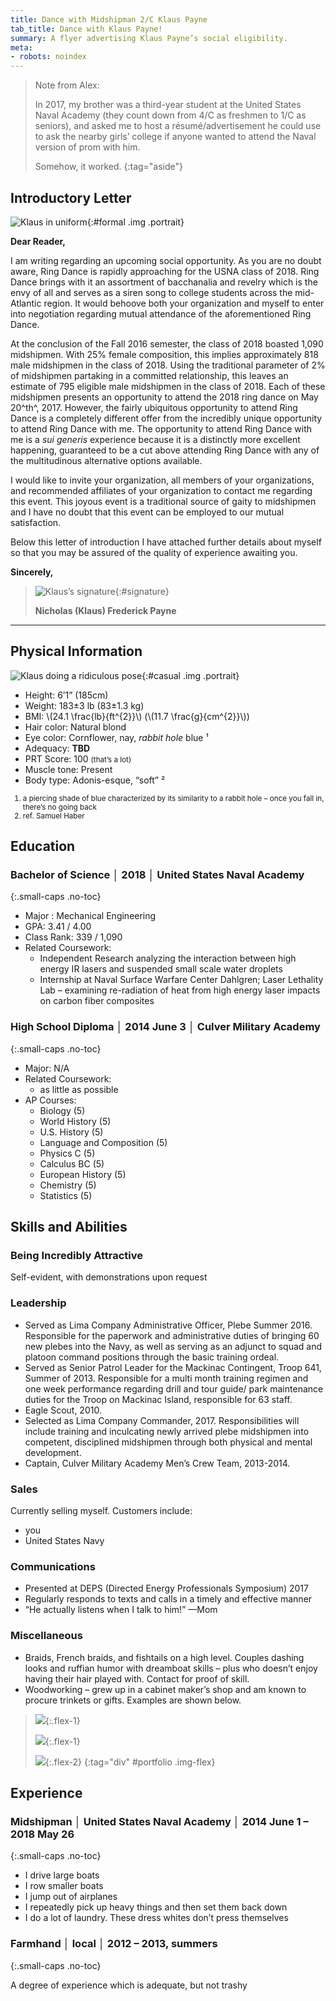 ```yaml
---
title: Dance with Midshipman 2/C Klaus Payne
tab_title: Dance with Klaus Payne!
summary: A flyer advertising Klaus Payne’s social eligibility.
meta:
- robots: noindex
---
```


> Note from Alex:
>
> In 2017, my brother was a third-year student at the United States Naval
> Academy (they count down from 4/C as freshmen to 1/C as seniors), and asked me
> to host a résumé/advertisement he could use to ask the nearby girls’ college
> if anyone wanted to attend the Naval version of prom with him.
>
> Somehow, it worked.
{:tag="aside"}

## Introductory Letter

![Klaus in uniform][formal]{:#formal .img .portrait}

<p id="date"></p>

**Dear Reader,**

I am writing regarding an upcoming social opportunity. As you are no doubt
aware, Ring Dance is rapidly approaching for the USNA class of 2018. Ring Dance
brings with it an assortment of bacchanalia and revelry which is the envy of all
and serves as a siren song to college students across the mid-Atlantic region.
It would behoove both your organization and myself to enter into negotiation
regarding mutual attendance of the aforementioned Ring Dance.

At the conclusion of the Fall 2016 semester, the class of 2018 boasted 1,090
midshipmen. With 25% female composition, this implies approximately 818 male
midshipmen in the class of 2018. Using the traditional parameter of 2% of
midshipmen partaking in a committed relationship, this leaves an estimate of 795
eligible male midshipmen in the class of 2018. Each of these midshipmen presents
an opportunity to attend the 2018 ring dance on May 20^th^, 2017. However, the
fairly ubiquitous opportunity to attend Ring Dance is a completely different
offer from the incredibly unique opportunity to attend Ring Dance with me. The
opportunity to attend Ring Dance with me is a *sui generis* experience because
it is a distinctly more excellent happening, guaranteed to be a cut above
attending Ring Dance with any of the multitudinous alternative options
available.

I would like to invite your organization, all members of your organizations, and
recommended affiliates of your organization to contact me regarding this event.
This joyous event is a traditional source of gaity to midshipmen and I have no
doubt that this event can be employed to our mutual satisfaction.

Below this letter of introduction I have attached further details about myself
so that you may be assured of the quality of experience awaiting you.

**Sincerely,**

> ![Klaus’s signature][sig]{:#signature}
>
> **Nicholas (Klaus) Frederick Payne**

----

## Physical Information

![Klaus doing a ridiculous pose][casual]{:#casual .img .portrait}

<ul>
<li>Height: 6’1” (185cm)</li>
<li>Weight: 183±3 lb (83±1.3 kg)</li>
<li>BMI: \(24.1 \frac{lb}{ft^{2}}\) (\(11.7 \frac{g}{cm^{2}}\))</li>
<li>Hair color: Natural blond</li>
<li>Eye color: Cornflower, nay, <em>rabbit hole</em> blue ¹</li>
<li>Adequacy: <strong>TBD</strong></li>
<li>PRT Score: 100 <small>(that’s a lot)</small></li>
<li>Muscle tone: Present</li>
<li>Body type: Adonis-esque, “soft” ²</li>
</ul>

<small>
<ol>

<li>
a piercing shade of blue characterized by its similarity to a rabbit hole – once
you fall in, there’s no going back
</li>

<li>
ref. Samuel Haber
</li>

</ol>
</small>

## Education

### Bachelor of Science │ 2018 │ United States Naval Academy

{:.small-caps .no-toc}

- Major : Mechanical Engineering
- GPA: 3.41 / 4.00
- Class Rank: 339 / 1,090
- Related Coursework:
  - Independent Research analyzing the interaction between high energy IR
    lasers and suspended small scale water droplets
  - Internship at Naval Surface Warfare Center Dahlgren; Laser Lethality Lab –
    examining re-radiation of heat from high energy laser impacts on carbon
    fiber composites

### High School Diploma │ 2014 June 3 │ Culver Military Academy

{:.small-caps .no-toc}

- Major: N/A
- Related Coursework:
  - as little as possible
- AP Courses:
  - Biology (5)
  - World History (5)
  - U.S. History (5)
  - Language and Composition (5)
  - Physics C (5)
  - Calculus BC (5)
  - European History (5)
  - Chemistry (5)
  - Statistics (5)

## Skills and Abilities

### Being Incredibly Attractive

Self-evident, with demonstrations upon request

### Leadership

- Served as Lima Company Administrative Officer, Plebe Summer 2016. Responsible
  for the paperwork and administrative duties of bringing 60 new plebes into the
  Navy, as well as serving as an adjunct to squad and platoon command positions
  through the basic training ordeal.
- Served as Senior Patrol Leader for the Mackinac Contingent, Troop 641, Summer
  of 2013. Responsible for a multi month training regimen and one week
  performance regarding drill and tour guide/ park maintenance duties for the
  Troop on Mackinac Island, responsible for 63 staff.
- Eagle Scout, 2010.
- Selected as Lima Company Commander, 2017. Responsibilities will include
  training and inculcating newly arrived plebe midshipmen into competent,
  disciplined midshipmen through both physical and mental development.
- Captain, Culver Military Academy Men’s Crew Team, 2013-2014.

### Sales

Currently selling myself. Customers include:

- you
- United States Navy

### Communications

- Presented at DEPS (Directed Energy Professionals Symposium) 2017
- Regularly responds to texts and calls in a timely and effective manner
- “He actually listens when I talk to him!” —Mom

### Miscellaneous

- Braids, French braids, and fishtails on a high level. Couples dashing looks
  and ruffian humor with dreamboat skills – plus who doesn’t enjoy having their
  hair played with. Contact for proof of skill.
- Woodworking – grew up in a cabinet maker’s shop and am known to procure
  trinkets or gifts. Examples are shown below.

> ![](/static/images/klaus/lamp.png){:.flex-1}
>
> ![](/static/images/klaus/clock.jpg){:.flex-1}
>
> ![](/static/images/klaus/logos.jpg){:.flex-2}
{:tag="div" #portfolio .img-flex}

## Experience

### Midshipman │ United States Naval Academy │ 2014 June 1 – 2018 May 26

{:.small-caps .no-toc}

- I drive large boats
- I row smaller boats
- I jump out of airplanes
- I repeatedly pick up heavy things and then set them back down
- I do a lot of laundry. These dress whites don’t press themselves

### Farmhand │ local │ 2012 – 2013, summers

{:.small-caps .no-toc}

A degree of experience which is adequate, but not trashy

[casual]: /static/images/klaus/casual.jpg
[formal]: /static/images/klaus/formal.jpg
[sig]: /static/images/klaus/signature.png

